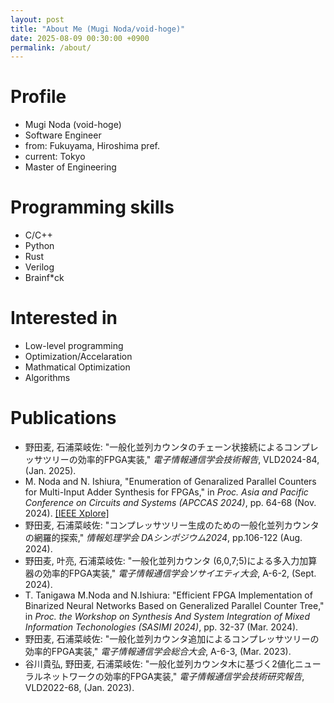```yaml
---
layout: post
title: "About Me (Mugi Noda/void-hoge)"
date: 2025-08-09 00:30:00 +0900
permalink: /about/
---
```


# Profile
- Mugi Noda (void-hoge)
- Software Engineer
- from: Fukuyama, Hiroshima pref.
- current: Tokyo
- Master of Engineering

# Programming skills
- C/C++
- Python
- Rust
- Verilog
- Brainf*ck

# Interested in
- Low-level programming
- Optimization/Accelaration
- Mathmatical Optimization
- Algorithms

# Publications

- 野田麦, 石浦菜岐佐: "一般化並列カウンタのチェーン状接続によるコンプレッサツリーの効率的FPGA実装," _電子情報通信学会技術報告_, VLD2024-84, (Jan. 2025).
- M. Noda and N. Ishiura, "Enumeration of Genaralized Parallel Counters for Multi-Input Adder Synthesis for FPGAs," in _Proc. Asia and Pacific Conference on Circuits and Systems (APCCAS 2024)_, pp. 64-68 (Nov. 2024). [\[IEEE Xplore\]](https://ieeexplore.ieee.org/document/10808619)
- 野田麦, 石浦菜岐佐: "コンプレッサツリー生成のための一般化並列カウンタの網羅的探索," _情報処理学会 DAシンポジウム2024_, pp.106-122 (Aug. 2024).
- 野田麦, 叶亮, 石浦菜岐佐: "一般化並列カウンタ (6,0,7;5)による多入力加算器の効率的FPGA実装," _電子情報通信学会ソサイエティ大会_, A-6-2, (Sept. 2024).
- T. Tanigawa M.Noda and N.Ishiura: "Efficient FPGA Implementation of Binarized Neural Networks Based on Generalized Parallel Counter Tree," in _Proc. the Workshop on Synthesis And System Integration of Mixed Information Techonologies (SASIMI 2024)_, pp. 32-37 (Mar. 2024).
- 野田麦, 石浦菜岐佐: "一般化並列カウンタ追加によるコンプレッサツリーの効率的FPGA実装," _電子情報通信学会総合大会_, A-6-3, (Mar. 2023).
- 谷川貴弘, 野田麦, 石浦菜岐佐: "一般化並列カウンタ木に基づく2値化ニューラルネットワークの効率的FPGA実装," _電子情報通信学会技術研究報告_, VLD2022-68, (Jan. 2023).
